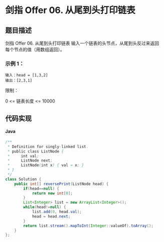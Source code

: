 # 剑指 Offer 06. 从尾到头打印链表

## 题目描述
剑指 Offer 06. 从尾到头打印链表
输入一个链表的头节点，从尾到头反过来返回每个节点的值（用数组返回）。

 

### 示例 1：
```
输入：head = [1,3,2]
输出：[2,3,1]
```

限制：

0 <= 链表长度 <= 10000




## 代码实现
#### Java
```Java
/**
 * Definition for singly-linked list.
 * public class ListNode {
 *     int val;
 *     ListNode next;
 *     ListNode(int x) { val = x; }
 * }
 */
class Solution {
    public int[] reversePrint(ListNode head) {
        if(head==null) {
			return new int[0];
		}
		List<Integer> list = new ArrayList<Integer>();
		while(head!=null) {
			list.add(0, head.val);
			head = head.next;
		}
		return list.stream().mapToInt(Integer::valueOf).toArray();
    }
};
```